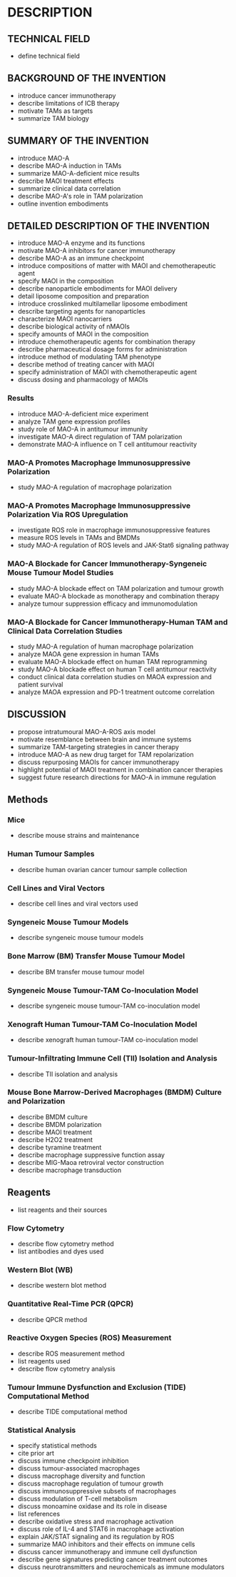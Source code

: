 # DESCRIPTION

## TECHNICAL FIELD

- define technical field

## BACKGROUND OF THE INVENTION

- introduce cancer immunotherapy
- describe limitations of ICB therapy
- motivate TAMs as targets
- summarize TAM biology

## SUMMARY OF THE INVENTION

- introduce MAO-A
- describe MAO-A induction in TAMs
- summarize MAO-A-deficient mice results
- describe MAOI treatment effects
- summarize clinical data correlation
- describe MAO-A's role in TAM polarization
- outline invention embodiments

## DETAILED DESCRIPTION OF THE INVENTION

- introduce MAO-A enzyme and its functions
- motivate MAO-A inhibitors for cancer immunotherapy
- describe MAO-A as an immune checkpoint
- introduce compositions of matter with MAOI and chemotherapeutic agent
- specify MAOI in the composition
- describe nanoparticle embodiments for MAOI delivery
- detail liposome composition and preparation
- introduce crosslinked multilamellar liposome embodiment
- describe targeting agents for nanoparticles
- characterize MAOI nanocarriers
- describe biological activity of nMAOIs
- specify amounts of MAOI in the composition
- introduce chemotherapeutic agents for combination therapy
- describe pharmaceutical dosage forms for administration
- introduce method of modulating TAM phenotype
- describe method of treating cancer with MAOI
- specify administration of MAOI with chemotherapeutic agent
- discuss dosing and pharmacology of MAOIs

### Results

- introduce MAO-A-deficient mice experiment
- analyze TAM gene expression profiles
- study role of MAO-A in antitumour immunity
- investigate MAO-A direct regulation of TAM polarization
- demonstrate MAO-A influence on T cell antitumour reactivity

### MAO-A Promotes Macrophage Immunosuppressive Polarization

- study MAO-A regulation of macrophage polarization

### MAO-A Promotes Macrophage Immunosuppressive Polarization Via ROS Upregulation

- investigate ROS role in macrophage immunosuppressive features
- measure ROS levels in TAMs and BMDMs
- study MAO-A regulation of ROS levels and JAK-Stat6 signaling pathway

### MAO-A Blockade for Cancer Immunotherapy-Syngeneic Mouse Tumour Model Studies

- study MAO-A blockade effect on TAM polarization and tumour growth
- evaluate MAO-A blockade as monotherapy and combination therapy
- analyze tumour suppression efficacy and immunomodulation

### MAO-A Blockade for Cancer Immunotherapy-Human TAM and Clinical Data Correlation Studies

- study MAO-A regulation of human macrophage polarization
- analyze MAOA gene expression in human TAMs
- evaluate MAO-A blockade effect on human TAM reprogramming
- study MAO-A blockade effect on human T cell antitumour reactivity
- conduct clinical data correlation studies on MAOA expression and patient survival
- analyze MAOA expression and PD-1 treatment outcome correlation

## DISCUSSION

- propose intratumoural MAO-A-ROS axis model
- motivate resemblance between brain and immune systems
- summarize TAM-targeting strategies in cancer therapy
- introduce MAO-A as new drug target for TAM repolarization
- discuss repurposing MAOIs for cancer immunotherapy
- highlight potential of MAOI treatment in combination cancer therapies
- suggest future research directions for MAO-A in immune regulation

## Methods

### Mice

- describe mouse strains and maintenance

### Human Tumour Samples

- describe human ovarian cancer tumour sample collection

### Cell Lines and Viral Vectors

- describe cell lines and viral vectors used

### Syngeneic Mouse Tumour Models

- describe syngeneic mouse tumour models

### Bone Marrow (BM) Transfer Mouse Tumour Model

- describe BM transfer mouse tumour model

### Syngeneic Mouse Tumour-TAM Co-Inoculation Model

- describe syngeneic mouse tumour-TAM co-inoculation model

### Xenograft Human Tumour-TAM Co-Inoculation Model

- describe xenograft human tumour-TAM co-inoculation model

### Tumour-Infiltrating Immune Cell (TII) Isolation and Analysis

- describe TII isolation and analysis

### Mouse Bone Marrow-Derived Macrophages (BMDM) Culture and Polarization

- describe BMDM culture
- describe BMDM polarization
- describe MAOI treatment
- describe H2O2 treatment
- describe tyramine treatment
- describe macrophage suppressive function assay
- describe MIG-Maoa retroviral vector construction
- describe macrophage transduction

## Reagents

- list reagents and their sources

### Flow Cytometry

- describe flow cytometry method
- list antibodies and dyes used

### Western Blot (WB)

- describe western blot method

### Quantitative Real-Time PCR (QPCR)

- describe QPCR method

### Reactive Oxygen Species (ROS) Measurement

- describe ROS measurement method
- list reagents used
- describe flow cytometry analysis

### Tumour Immune Dysfunction and Exclusion (TIDE) Computational Method

- describe TIDE computational method

### Statistical Analysis

- specify statistical methods
- cite prior art
- discuss immune checkpoint inhibition
- discuss tumour-associated macrophages
- discuss macrophage diversity and function
- discuss macrophage regulation of tumour growth
- discuss immunosuppressive subsets of macrophages
- discuss modulation of T-cell metabolism
- discuss monoamine oxidase and its role in disease
- list references
- describe oxidative stress and macrophage activation
- discuss role of IL-4 and STAT6 in macrophage activation
- explain JAK/STAT signaling and its regulation by ROS
- summarize MAO inhibitors and their effects on immune cells
- discuss cancer immunotherapy and immune cell dysfunction
- describe gene signatures predicting cancer treatment outcomes
- discuss neurotransmitters and neurochemicals as immune modulators

